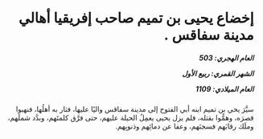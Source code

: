 <h1 dir="rtl">إخضاع يحيى بن تميم صاحب إفريقيا أهالي مدينة سفاقس .</h1>

<h5 dir="rtl">العام الهجري:  503

الشهر القمري: ربيع الأول

العام الميلادي: 1109</h5>

<p dir="rtl">سيَّرَ يحي بن تميم ابنه أبي الفتوح إلى مدينة سفاقس واليًا عليها، فثار به أهلُها، فنهبوا قصرَه، وهمُّوا بقتله، فلم يزل يحيى يعمِلُ الحيلة عليهم، حتى فرَّق كلمتَهم، وبدَّد شملَهم، وملَك رقابَهم فسجنَهم، وعفا عن دمائِهم وذنوبِهم.</p></br>
